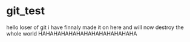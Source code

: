 # git_test 
hello loser of git i have finnaly made it on here and will now destroy the whole world HAHAHAHAHAHAHAHAHAHAHAHAHA